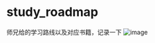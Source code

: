 # study_roadmap
师兄给的学习路线以及对应书籍，记录一下
![image](https://github.com/mianfeng/study_roadmap/assets/64387330/fbd2a56b-8672-48c6-b12d-634435b8b0e6)
